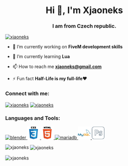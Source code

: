 <h1 align="center">Hi 👋, I'm Xjaoneks</h1>
<h3 align="center">I am from Czech republic.</h3>

<p align="left"> <a href="https://github.com/ryo-ma/github-profile-trophy"><img src="https://github-profile-trophy.vercel.app/?username=xjaoneks" alt="xjaoneks" /></a> </p>

- 🔭 I’m currently working on **FiveM development skills**

- 🌱 I’m currently learning **Lua**

- 📫 How to reach me **xjaoneks@gmail.com**

- ⚡ Fun fact **Half-Life is my full-life♥️**

<h3 align="left">Connect with me:</h3>
<p align="left">
<a href="https://twitter.com/xjaoneks" target="blank"><img align="center" src="https://raw.githubusercontent.com/rahuldkjain/github-profile-readme-generator/master/src/images/icons/Social/twitter.svg" alt="xjaoneks" height="30" width="40" /></a>
<a href="https://www.youtube.com/c/xjaoneks" target="blank"><img align="center" src="https://raw.githubusercontent.com/rahuldkjain/github-profile-readme-generator/master/src/images/icons/Social/youtube.svg" alt="xjaoneks" height="30" width="40" /></a>
</p>

<h3 align="left">Languages and Tools:</h3>
<p align="left"> <a href="https://www.blender.org/" target="_blank" rel="noreferrer"> <img src="https://download.blender.org/branding/community/blender_community_badge_white.svg" alt="blender" width="40" height="40"/> </a> <a href="https://www.w3schools.com/css/" target="_blank" rel="noreferrer"> <img src="https://raw.githubusercontent.com/devicons/devicon/master/icons/css3/css3-original-wordmark.svg" alt="css3" width="40" height="40"/> </a> <a href="https://www.w3.org/html/" target="_blank" rel="noreferrer"> <img src="https://raw.githubusercontent.com/devicons/devicon/master/icons/html5/html5-original-wordmark.svg" alt="html5" width="40" height="40"/> </a> <a href="https://mariadb.org/" target="_blank" rel="noreferrer"> <img src="https://www.vectorlogo.zone/logos/mariadb/mariadb-icon.svg" alt="mariadb" width="40" height="40"/> </a> <a href="https://www.mysql.com/" target="_blank" rel="noreferrer"> <img src="https://raw.githubusercontent.com/devicons/devicon/master/icons/mysql/mysql-original-wordmark.svg" alt="mysql" width="40" height="40"/> </a> <a href="https://www.photoshop.com/en" target="_blank" rel="noreferrer"> <img src="https://raw.githubusercontent.com/devicons/devicon/master/icons/photoshop/photoshop-line.svg" alt="photoshop" width="40" height="40"/> </a> </p>

<p><img align="left" src="https://github-readme-stats.vercel.app/api/top-langs?username=xjaoneks&show_icons=true&locale=en&layout=compact" alt="xjaoneks" /></p>

<p>&nbsp;<img align="center" src="https://github-readme-stats.vercel.app/api?username=xjaoneks&show_icons=true&locale=en" alt="xjaoneks" /></p>

<p><img align="center" src="https://github-readme-streak-stats.herokuapp.com/?user=xjaoneks&" alt="xjaoneks" /></p>
